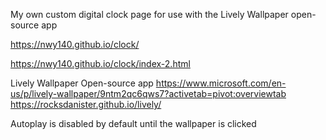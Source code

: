 My own custom digital clock page for use with the Lively Wallpaper open-source app

https://nwy140.github.io/clock/

https://nwy140.github.io/clock/index-2.html

Lively Wallpaper Open-source app
https://www.microsoft.com/en-us/p/lively-wallpaper/9ntm2qc6qws7?activetab=pivot:overviewtab
https://rocksdanister.github.io/lively/


Autoplay is disabled by default until the wallpaper is clicked
